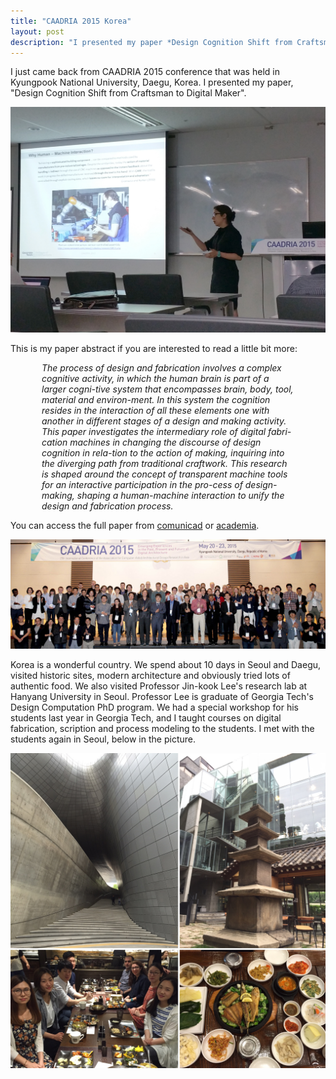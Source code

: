 ```yaml
---
title: "CAADRIA 2015 Korea"
layout: post
description: "I presented my paper *Design Cognition Shift from Craftsman to Digital Maker* at CAADRIA 2015 conference which was held in Korea. Great conference, smart people and amazing country."
---
```



I just came back from CAADRIA 2015 conference that was held in Kyungpook National University, Daegu, Korea. I presented my paper, "Design Cognition Shift from Craftsman to Digital Maker". 

![presenting the paper](/pic/caadria1.jpg)


This is my paper abstract if you are interested to read a little bit more:

<p style="margin-right:50px; margin-left:50px; font-style:italic;"> The process of design and fabrication involves a complex cognitive activity, in which the human brain is part of a larger cogni-tive system that encompasses brain, body, tool, material and environ-ment. In this system the cognition resides in the interaction of all these elements one with another in different stages of a design and making activity. This paper investigates the intermediary role of digital fabri-cation machines in changing the discourse of design cognition in rela-tion to the action of making, inquiring into the diverging path from traditional craftwork. This research is shaped around the concept of transparent machine tools for an interactive participation in the pro-cess of design-making, shaping a human-machine interaction to unify the design and fabrication process. </p>

You can access the full paper from [comunicad](http://cumincad.scix.net/cgi-bin/works/Show?caadria2015_208) or [academia](https://www.academia.edu/13429131/Design_Cognition_Shift_from_Craftsman_to_Digital_Maker).

![korean style pic](/pic/caadria2.jpg)

Korea is a wonderful country. We spend about 10 days in Seoul and Daegu, visited historic sites, modern architecture and obviously tried lots of authentic food. We also visited Professor Jin-kook Lee's research lab at Hanyang University in Seoul. Professor Lee is graduate of Georgia Tech's Design Computation PhD program. We had a special workshop for his students last year in Georgia Tech, and I taught courses on digital fabrication, scription and process modeling to the students. I met with the students again in Seoul, below in the picture.

![around Seoul and Daegu](/pic/caadria3.jpg)
